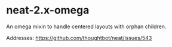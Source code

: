 # neat-2.x-omega
An omega mixin to handle centered layouts with orphan children.

Addresses: https://github.com/thoughtbot/neat/issues/543
